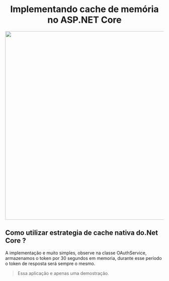<h1 align="center"> Implementando cache de memória no ASP.NET Core </h1>

<p align="center">
  <img src="https://user-images.githubusercontent.com/36374995/122860951-06553500-d2f5-11eb-960f-9d5fb94a4376.jpg" width="600">
</p>


## Como utilizar estrategia de cache nativa do.Net Core ? 

A implementação e muito simples, observe na classe OAuthService,
armazenamos o token por 30 segundos em memoria, durante esse período o token de resposta será sempre o mesmo. 




> Essa aplicação e apenas uma demostração. 

